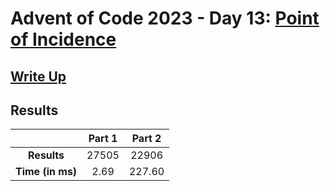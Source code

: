 # Advent of Code 2023 - Day 13: [Point of Incidence](https://adventofcode.com/2023/day/13)

## [Write Up](https://codingap.github.io/advent-of-code/writeups/2023/day13)
## Results
|| **Part 1** | **Part 2** |
|:--:|:---:|:---:|
| **Results** | 27505 | 22906 |
| **Time (in ms)** | 2.69 | 227.60 |
